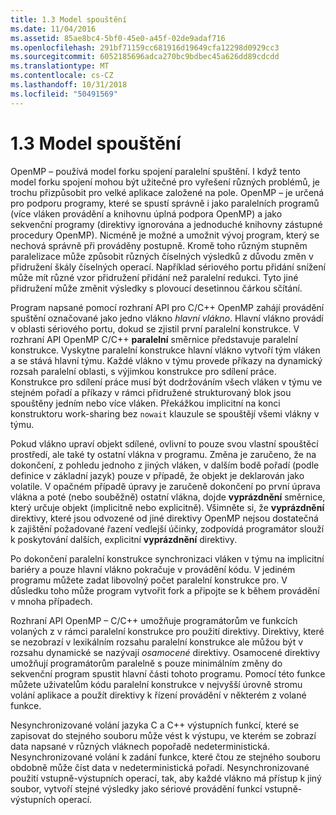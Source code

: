 ```yaml
---
title: 1.3 Model spouštění
ms.date: 11/04/2016
ms.assetid: 85ae8bc4-5bf0-45e0-a45f-02de9adaf716
ms.openlocfilehash: 291bf71159cc681916d19649cfa12298d0929cc3
ms.sourcegitcommit: 6052185696adca270bc9bdbec45a626dd89cdcdd
ms.translationtype: MT
ms.contentlocale: cs-CZ
ms.lasthandoff: 10/31/2018
ms.locfileid: "50491569"
---
```

# <a name="13-execution-model"></a>1.3 Model spouštění

OpenMP – používá model forku spojení paralelní spuštění. I když tento model forku spojení mohou být užitečné pro vyřešení různých problémů, je trochu přizpůsobit pro velké aplikace založené na pole. OpenMP – je určená pro podporu programy, které se spustí správně i jako paralelních programů (více vláken provádění a knihovnu úplná podpora OpenMP) a jako sekvenční programy (direktivy ignorována a jednoduché knihovny zástupné procedury OpenMP). Nicméně je možné a umožnit vývoj program, který se nechová správně při prováděny postupně. Kromě toho různým stupněm paralelizace může způsobit různých číselných výsledků z důvodu změn v přidružení škály číselných operací. Například sériového portu přidání snížení může mít různé vzor přidružení přidání než paralelní redukci. Tyto jiné přidružení může změnit výsledky s plovoucí desetinnou čárkou sčítání.

Program napsané pomocí rozhraní API pro C/C++ OpenMP zahájí provádění spuštění označované jako jedno vlákno *hlavní vlákno*. Hlavní vlákno provádí v oblasti sériového portu, dokud se zjistil první paralelní konstrukce. V rozhraní API OpenMP C/C++ **paralelní** směrnice představuje paralelní konstrukce. Vyskytne paralelní konstrukce hlavní vlákno vytvoří tým vláken a se stává hlavní týmu. Každé vlákno v týmu provede příkazy na dynamický rozsah paralelní oblasti, s výjimkou konstrukce pro sdílení práce. Konstrukce pro sdílení práce musí být dodržováním všech vláken v týmu ve stejném pořadí a příkazy v rámci přidružené strukturovaný blok jsou spouštěny jedním nebo více vláken. Překážkou implicitní na konci konstruktoru work-sharing bez `nowait` klauzule se spouštějí všemi vlákny v týmu.

Pokud vlákno upraví objekt sdílené, ovlivní to pouze svou vlastní spouštěcí prostředí, ale také ty ostatní vlákna v programu. Změna je zaručeno, že na dokončení, z pohledu jednoho z jiných vláken, v dalším bodě pořadí (podle definice v základní jazyk) pouze v případě, že objekt je deklarován jako volatile. V opačném případě úpravy je zaručeně dokončení po první úprava vlákna a poté (nebo souběžně) ostatní vlákna, dojde **vyprázdnění** směrnice, který určuje objekt (implicitně nebo explicitně). Všimněte si, že **vyprázdnění** direktivy, které jsou odvozené od jiné direktivy OpenMP nejsou dostatečná k zajištění požadované řazení vedlejší účinky, zodpovídá programátor slouží k poskytování dalších, explicitní  **vyprázdnění** direktivy.

Po dokončení paralelní konstrukce synchronizaci vláken v týmu na implicitní bariéry a pouze hlavní vlákno pokračuje v provádění kódu. V jediném programu můžete zadat libovolný počet paralelní konstrukce pro. V důsledku toho může program vytvořit fork a připojte se k během provádění v mnoha případech.

Rozhraní API OpenMP – C/C++ umožňuje programátorům ve funkcích volaných z v rámci paralelní konstrukce pro použití direktivy. Direktivy, které se nezobrazí v lexikálním rozsahu paralelní konstrukce ale můžou být v rozsahu dynamické se nazývají *osamocené* direktivy. Osamocené direktivy umožňují programátorům paralelně s pouze minimálním změny do sekvenční program spustit hlavní části tohoto programu. Pomocí této funkce můžete uživatelům kódu paralelní konstrukce v nejvyšší úrovně stromu volání aplikace a použít direktivy k řízení provádění v některém z volané funkce.

Nesynchronizované volání jazyka C a C++ výstupních funkcí, které se zapisovat do stejného souboru může vést k výstupu, ve kterém se zobrazí data napsané v různých vláknech popořadě nedeterministická. Nesynchronizované volání k zadání funkce, které čtou ze stejného souboru obdobně může číst data v nedeterministická pořadí. Nesynchronizované použití vstupně-výstupních operací, tak, aby každé vlákno má přístup k jiný soubor, vytvoří stejné výsledky jako sériové provádění funkcí vstupně-výstupních operací.